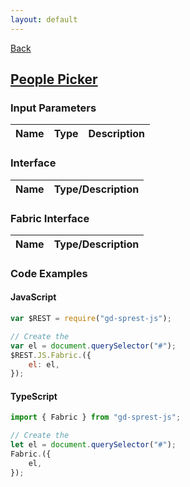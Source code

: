 ```yaml
---
layout: default
---
```

[Back](/js/fabric)
## [People Picker](https://dev.office.com/fabric-js/Components/PeoplePicker/PeoplePicker.html)
### Input Parameters

| Name | Type | Description |
| --- | --- | --- |

### Interface

| Name | Type/Description |
| --- | --- |

### Fabric Interface

| Name | Type/Description |
| --- | --- |

### Code Examples
#### JavaScript
```js
var $REST = require("gd-sprest-js");

// Create the 
var el = document.querySelector("#");
$REST.JS.Fabric.({
    el: el,
});
```
#### TypeScript
```ts
import { Fabric } from "gd-sprest-js";

// Create the 
let el = document.querySelector("#");
Fabric.({
    el,
});
```